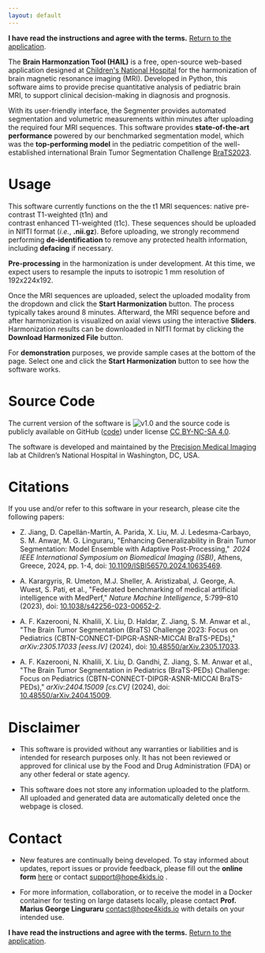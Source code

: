 ```yaml
---
layout: default
---
```


**I have read the instructions and agree with the terms.** [Return to the application](https://hail.hope4kids.io/).

The **Brain Harmonzation Tool (HAIL)** is a free, open-source web-based application
designed at [Children's National Hospital](https://www.childrensnational.org/) 
for the harmonization of brain magnetic resonance imaging (MRI). 
Developed in Python, this software aims to provide precise quantitative analysis 
of pediatric brain MRI, to support clinical decision-making in diagnosis and prognosis.  

With its user-friendly interface, the Segmenter provides automated segmentation 
and volumetric measurements within minutes after uploading the required four MRI sequences. 
This software provides **state-of-the-art performance** powered by our benchmarked 
segmentation model, which was the **top-performing model** in the pediatric competition of the 
well-established international Brain Tumor Segmentation Challenge 
[BraTS2023](https://www.synapse.org/Synapse:syn51156910/wiki/627802).  

# Usage

This software currently functions on the the t1 MRI sequences: native pre-contrast T1-weighted (t1n) and  
contrast enhanced T1-weighted (t1c). These sequences should be 
uploaded in NIfTI format (*i.e.*, **.nii.gz**). Before uploading, 
we strongly recommend performing **de-identification** to remove any protected 
health information, including **defacing** if necessary. 

**Pre-processing** in the harmonization is under development. At this time, 
we expect users to  resample the inputs to isotropic 1 mm resolution of 192x224x192.  

Once the MRI sequences are uploaded, select the uploaded modality from the dropdown and click the **Start Harmonization** button. 
The process typically takes around 8 minutes. Afterward, the MRI 
sequence before and after harmonization is visualized on axial views 
using the interactive **Sliders**. Harmonization results can be downloaded in 
NIfTI format by clicking the **Download Harmonized File** button.  

For **demonstration** purposes, we provide sample cases at the bottom of the page. 
Select one and click the **Start Harmonization** button to see how the software works.  

# Source Code

The current version of the software is ![v1.0](https://img.shields.io/badge/v1.0-brightgreen) 
and the source code is publicly available on GitHub 
([code](https://github.com/Precision-Medical-Imaging-Group/BraTS2024-PEDS)) 
under license [CC BY-NC-SA 4.0](https://creativecommons.org/licenses/by-nc-sa/4.0/). 

The software is developed and maintained by the [Precision Medical Imaging](https://research.childrensnational.org/labs/precision-medical) lab
at Children’s National Hospital in Washington, DC, USA.  

# Citations

If you use and/or refer to this software in your research, please cite the following papers: 

* Z. Jiang, D. Capell&aacute;n-Mart&iacute;n, A. Parida, X. Liu, M. J. Ledesma-Carbayo, S. M. Anwar, M. G. Linguraru, 
"Enhancing Generalizability in Brain Tumor Segmentation: Model Ensemble with Adaptive Post-Processing," 
*2024 IEEE International Symposium on Biomedical Imaging (ISBI)*, Athens, Greece, 2024, pp. 1-4, 
doi: [10.1109/ISBI56570.2024.10635469](https://ieeexplore.ieee.org/document/10635469/authors#authors).

* A. Karargyris, R. Umeton, M.J. Sheller, A. Aristizabal, J. George, A. Wuest, S. Pati, et al., 
"Federated benchmarking of medical artificial intelligence with MedPerf," 
*Nature Machine Intelligence*, 5:799–810 (2023), doi: [10.1038/s42256-023-00652-2](https://doi.org/10.1038/s42256-023-00652-2).

* A. F. Kazerooni, N. Khalili, X. Liu, D. Haldar, Z. Jiang, S. M. Anwar et al., 
"The Brain Tumor Segmentation (BraTS) Challenge 2023: Focus on Pediatrics (CBTN-CONNECT-DIPGR-ASNR-MICCAI BraTS-PEDs),"
*arXiv:2305.17033 \[eess.IV\]* (2024), doi: [10.48550/arXiv.2305.17033](https://doi.org/10.48550/arXiv.2305.17033). 

* A. F. Kazerooni, N. Khalili, X. Liu, D. Gandhi, Z. Jiang, S. M. Anwar et al., 
"The Brain Tumor Segmentation in Pediatrics (BraTS-PEDs) Challenge: Focus on Pediatrics (CBTN-CONNECT-DIPGR-ASNR-MICCAI BraTS-PEDs)," 
*arXiv:2404.15009 \[cs.CV\]* (2024), doi: [10.48550/arXiv.2404.15009](https://doi.org/10.48550/arXiv.2404.15009).

# Disclaimer

* This software is provided without any warranties or liabilities and is intended for research purposes only. 
It has not been reviewed or approved for clinical use by the Food and Drug Administration (FDA) or any other federal or state agency. 

* This software does not store any information uploaded to the platform. 
All uploaded and generated data are automatically deleted once the webpage is closed. 

# Contact

* New features are continually being developed. To stay informed about updates, 
report issues or provide feedback, please fill out the 
**online form** [here](https://docs.google.com/forms/d/e/1FAIpQLSfkH4l3Dcd1qNnH_dLgbiUAQWGKeSAnbBr3ndMwD5yhoZ7Pfw/viewform) or contact [support@hope4kids.io](mailto:support@hope4kids.io) .   

* For more information, collaboration, or to receive the model in a Docker container 
for testing on large datasets locally, please contact 
**Prof. Marius George Linguraru** [contact@hope4kids.io](mailto:contact@hope4kids.io) with details on your intended use. 

**I have read the instructions and agree with the terms.** [Return to the application](https://hail.hope4kids.io/).
